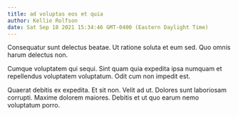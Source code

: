 ```yaml
---
title: ad voluptas eos et quia
author: Kellie Rolfson
date: Sat Sep 18 2021 15:34:46 GMT-0400 (Eastern Daylight Time)
---
```

Consequatur sunt delectus beatae. Ut ratione soluta et eum sed. Quo omnis harum delectus non.

 Cumque voluptatem qui sequi. Sint quam quia expedita ipsa numquam et repellendus voluptatem voluptatum. Odit cum non impedit est.

 Quaerat debitis ex expedita. Et sit non. Velit ad ut. Dolores sunt laboriosam corrupti. Maxime dolorem maiores. Debitis et ut quo earum nemo voluptatum porro.